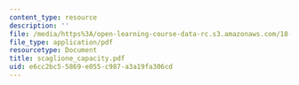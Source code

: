```yaml
---
content_type: resource
description: ''
file: /media/https%3A/open-learning-course-data-rc.s3.amazonaws.com/18-996-random-matrix-theory-and-its-applications-spring-2004/e6cc2bc55869e055c987a3a19fa306cd_scaglione_capacity.pdf
file_type: application/pdf
resourcetype: Document
title: scaglione_capacity.pdf
uid: e6cc2bc5-5869-e055-c987-a3a19fa306cd
---
```

